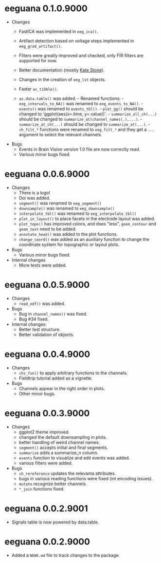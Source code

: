 # eeguana 0.1.0.9000
  - Changes
      - FastICA was implemented in `eeg_ica()`.
      - Artifact detection based on voltage steps implemented in `eeg_grad_artifact()`.
      - Filters were greatly improved and checked, only FIR filters are supported for now.
      - Better documentation (mostly [Kate Stone](https://github.com/auskate)).

      - Changes in the creation of `eeg_lst` objects.
      - Faster `as_tibble()`.
      - `as.data.table()` was added.
            - Renamed functions:
                - `eeg_intervals_to_NA()` was renamed to `eeg_events_to_NA()`.
                - `events()` was renamed to `events_tbl()`.
                - `plot_gg()` should be changed to 'ggplot(aes(x=.time, y=.value))'.
                - `summarize_all_ch(...)` should be changed to `summarize_at(channel_names(.),...)`.
                - `summarize_at_ch(...)` should be changed to `summarize_at(...)`.
                - `ch_filt_*` functions were renamed to `eeg_filt_*` and they get a `...` argument to select the relevant channels.
   - Bugs
      - Events in Brain Vision version 1.0 file are now correctly read. 
      - Various minor bugs fixed.
     
# eeguana 0.0.6.9000
  - Changes
      - There is a logo!
      - Doi was added.
      - `segment()` was renamed to `eeg_segment()`
      - `downsample()` was renamed to `eeg_downsample()`
      - `interpolate_tbl()` was renamed to `eeg_interpolate_tbl()`
      - `plot_in_layout()` to place facets in the electrode layout was added.
      - `plot_topo()` has improved colors, and does "less", `geom_contour` and `geom_text` need to be added.
      - `annotate_head()` was added to the plot functions.
      - `change_coord()` was added as an auxiliary function to change the coordinate system for topographic or layout plots.
  - Bugs
      - Various minor bugs fixed.
  - Internal changes
      - More tests were added.
    
# eeguana 0.0.5.9000
 - Changes
      - `read_edf()` was added.
 - Bugs
      - Bug in `channel_names()` was fixed.
      - Bug  #34 fixed.
 - Internal changes:
      - Better test structure.
      - Better validation of objects.  

# eeguana 0.0.4.9000
 - Changes
      - `chs_fun()` to apply arbitrary functions to the channels.
      - Fieldtrip tutorial added as a vignette.
 - Bugs
      - Channels appear in the right order in plots.
      - Other minor bugs.

# eeguana 0.0.3.9000
 - Changes
      - ggplot2 theme improved.
      - changed the default downsampling in plots.
      - better handling of weird channel names.
      - `segment()` accepts initial and final segments.
      - `summarize` adds a summarize_n column.
      - `events` function to visualize and edit events was added.
      - various filters were added.
 - Bugs
      - `ch_rereference` updates the relevanta attributes.
      - bugs in various reading functions were fixed (int encoding issues).
      - `mutate` recognize better channels.
      - `*_join` functions fixed.
   
# eeguana 0.0.2.9001

- Signals table is now powered by data.table.


# eeguana 0.0.2.9000

* Added a `NEWS.md` file to track changes to the package.
